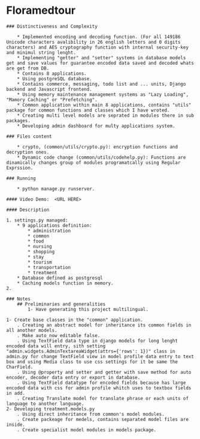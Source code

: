 # Floramedtour

    ### Distinctiveness and Complexity

        * Implemented encoding and decoding function. (For all 149186 Unicode characters avalibility in 26 english letters and 0 digits characters) and AES cryptography function with internal security-key and minimul string lenght.
        * Implementing "getter" and "setter" systems in database models get and save values for guarantee encoded data saved and decoded whats are get from DB.
        * Contains 8 applications.
        * Using postgreSQL database.
        * Contains commerce, messaging, todo list and ... units, Django backend and Javascript frontend.
        * Using memory maintenance management systems as "Lazy Loading", "Mamory Caching" or "Prefetching".
        * Common application within main 8 applications, contains "utils" package for common functions and classes which I have wroted.
        * Creating multi level models are seprated in modules there in sub packages.
        * Developing admin dashboard for multy applications system.

    ### Files content

        * crypto, (common/utils/crypto.py): encryption functions and decryption ones.
        * Dynamic code change (common/utils/codehelp.py): Functions are dinamically changes group of modules programatcally using Regular Exprssion.

    ### Running

        * python manage.py runserver.

    #### Video Demo:  <URL HERE>

    #### Description

    1. settings.py managed:
        * 9 applications definition:
            * administration
            * common
            * food
            * nursing
            * shopping
            * stay
            * tourism
            * transportation
            * treatment
        * Database defined as postgresql
        * Caching models function in memory.
    2.

    ### Notes
        ## Preliminaries and generalities
            1- Have generating this project multilingual.

    1- Create base classes in the "common" application.
        . Creating an abstract model for inheritance its common fields in all another models.
        . Make auto_now editable false.
        . Using TextField data type in django models for long lenght encoded data will entry, sith setting "admin.widgets.AdminTextareaWidget(attrs={'rows': 1})" class in admin.py for change TextField view in model profile data entry to text box and using Media class to use css settings for it be same the CharField.
        . Using @property and setter and getter with save method for auto encoder, decoder data entry or export in database.
        . Using TextField datatype for encoded fields because has large encoded data with css for admin profile whitch uses to textbox fields in add.
        . Creating Translate model for translate phrase or each units of language to another language.
    2- Developing treatment.models.py
        . Using direct inheritance from common's model modules.
        . Create packeage for medels, contains separated model files are inside.
        . Create specialist model modules in models package.

